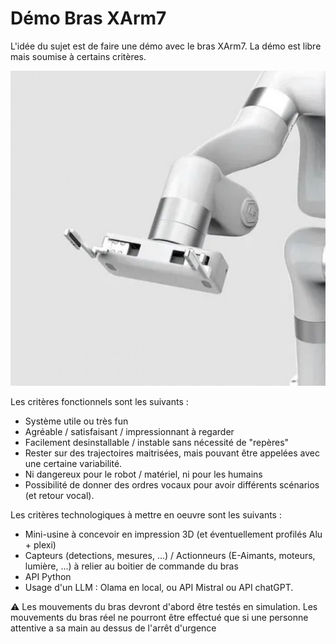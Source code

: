 # Démo Bras XArm7

L'idée du sujet est de faire une démo avec le bras XArm7. La démo est libre mais soumise à certains critères.

![](../img/bio-gripper-xarm.jpg)

Les critères fonctionnels sont les suivants :
- Système utile ou très fun
- Agréable / satisfaisant / impressionnant à regarder
- Facilement desinstallable / instable sans nécessité de "repères"
- Rester sur des trajectoires maitrisées, mais pouvant être appelées avec une certaine variabilité.
- Ni dangereux pour le robot / matériel, ni pour les humains
- Possibilité de donner des ordres vocaux pour avoir différents scénarios (et retour vocal).

Les critères technologiques à mettre en oeuvre sont les suivants :
- Mini-usine à concevoir en impression 3D (et éventuellement profilés Alu + plexi)
- Capteurs (detections, mesures, ...) / Actionneurs (E-Aimants, moteurs, lumière, ...) à relier au boitier de commande du bras
- API Python
- Usage d'un LLM : Olama en local, ou API Mistral ou API chatGPT. 

:warning: Les mouvements du bras devront d'abord être testés en simulation. Les mouvements du bras réel ne pourront être effectué que si une personne attentive a sa main au dessus de l'arrêt d'urgence
